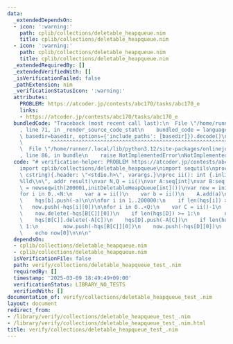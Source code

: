 ```yaml
---
data:
  _extendedDependsOn:
  - icon: ':warning:'
    path: cplib/collections/deletable_heapqueue.nim
    title: cplib/collections/deletable_heapqueue.nim
  - icon: ':warning:'
    path: cplib/collections/deletable_heapqueue.nim
    title: cplib/collections/deletable_heapqueue.nim
  _extendedRequiredBy: []
  _extendedVerifiedWith: []
  _isVerificationFailed: false
  _pathExtension: nim
  _verificationStatusIcon: ':warning:'
  attributes:
    PROBLEM: https://atcoder.jp/contests/abc170/tasks/abc170_e
    links:
    - https://atcoder.jp/contests/abc170/tasks/abc170_e
  bundledCode: "Traceback (most recent call last):\n  File \"/home/runner/.local/lib/python3.12/site-packages/onlinejudge_verify/documentation/build.py\"\
    , line 71, in _render_source_code_stat\n    bundled_code = language.bundle(stat.path,\
    \ basedir=basedir, options={'include_paths': [basedir]}).decode()\n          \
    \         ^^^^^^^^^^^^^^^^^^^^^^^^^^^^^^^^^^^^^^^^^^^^^^^^^^^^^^^^^^^^^^^^^^^^^^^^^^^^^^^^^\n\
    \  File \"/home/runner/.local/lib/python3.12/site-packages/onlinejudge_verify/languages/nim.py\"\
    , line 86, in bundle\n    raise NotImplementedError\nNotImplementedError\n"
  code: "# verification-helper: PROBLEM https://atcoder.jp/contests/abc170/tasks/abc170_e\n\
    import cplib/collections/deletable_heapqueue\nimport sequtils\nproc scanf(formatstr:\
    \ cstring){.header: \"<stdio.h>\", varargs.}\nproc ii(): int {.inline.} = scanf(\"\
    %lld\\n\", addr result)\nvar N,Q = ii()\nvar A:seq[int]\nvar B:seq[int]\nvar hqs\
    \ = newseqwith(200001,initDeletableHeapQueue[int]())\nvar now = initDeletableHeapQueue[int]()\n\
    for i in 0..<N:\n    var a = ii()\n    var b = ii()\n    A.add(a)\n    B.add(b)\n\
    \    hqs[b].push(-a)\n\n\nfor i in 1..200000:\n    if len(hqs[i]) > 0:\n     \
    \   now.push(-hqs[i][0])\n\nfor i in 0..<Q:\n    var C = ii()-1\n    var D = ii()\n\
    \    now.delete(-hqs[B[C]][0])\n    if len(hqs[D]) >= 1:\n        now.delete(-hqs[D][0])\n\
    \    hqs[B[C]].delete(-A[C])\n    hqs[D].push(-A[C])\n    if len(hqs[B[C]]) >=\
    \ 1:\n        now.push(-hqs[B[C]][0])\n    now.push(-hqs[D][0])\n    B[C] = D\n\
    \    echo now[0]\n\n\n"
  dependsOn:
  - cplib/collections/deletable_heapqueue.nim
  - cplib/collections/deletable_heapqueue.nim
  isVerificationFile: false
  path: verify/collections/deletable_heapqueue_test_.nim
  requiredBy: []
  timestamp: '2025-03-09 18:49:49+09:00'
  verificationStatus: LIBRARY_NO_TESTS
  verifiedWith: []
documentation_of: verify/collections/deletable_heapqueue_test_.nim
layout: document
redirect_from:
- /library/verify/collections/deletable_heapqueue_test_.nim
- /library/verify/collections/deletable_heapqueue_test_.nim.html
title: verify/collections/deletable_heapqueue_test_.nim
---
```

